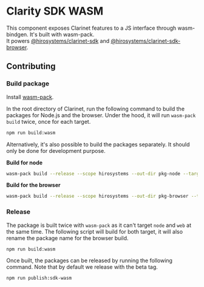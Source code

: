 # Clarity SDK WASM

This component exposes Clarinet features to a JS interface through wasm-bindgen.
It's built with wasm-pack.  
It powers [@hirosystems/clarinet-sdk](https://npmjs.com/package/@hirosystems/clarinet-sdk) and
[@hirosystems/clarinet-sdk-browser](https://npmjs.com/package/@hirosystems/clarinet-sdk-browser).

## Contributing

### Build package

Install [wasm-pack](https://rustwasm.github.io/wasm-pack/installer/).

In the root directory of Clarinet, run the following command to build the packages for Node.js and the browser.
Under the hood, it will run `wasm-pack build` twice, once for each target.

```sh
npm run build:wasm
```

Alternatively, it's also possible to build the packages separately. It should only be done for development purpose.

**Build for node**

```sh
wasm-pack build --release --scope hirosystems --out-dir pkg-node --target nodejs
```

**Build for the browser**

```sh
wasm-pack build --release --scope hirosystems --out-dir pkg-browser --target web
```

### Release

The package is built twice with `wasm-pack` as it can't target `node` and `web` at the same time.
The following script will build for both target, it will also rename the package name for the
browser build.

```sh
npm run build:wasm
```

Once built, the packages can be released by running the following command. Note that by default we
release with the beta tag. 

```sh
npm run publish:sdk-wasm
```
